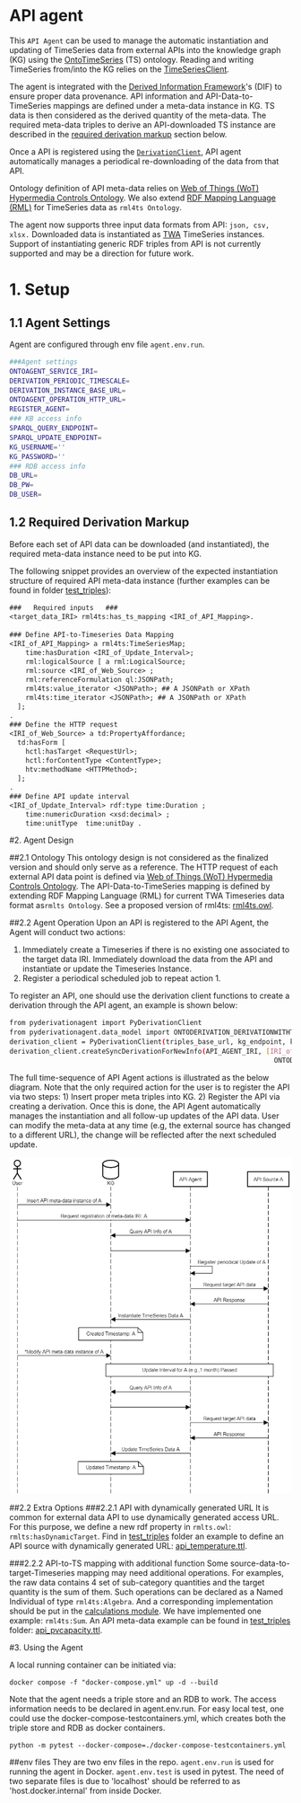 # API agent
This `API Agent` can be used to manage the automatic instantiation and updating of TimeSeries data from external APIs into the knowledge graph (KG) using the [OntoTimeSeries] (TS) ontology. Reading and writing TimeSeries from/into the KG relies on the [TimeSeriesClient].


The agent is integrated with the [Derived Information Framework]'s (DIF) to ensure proper data provenance. API information and API-Data-to-TimeSeries mappings are defined under a meta-data instance in KG. TS data is then considered as the derived quantity of the meta-data. The required meta-data triples to derive an API-downloaded TS instance are described in the [required derivation markup](#12-required-derivation-markup) section below.

Once a API is registered using the [`DerivationClient`](https://github.com/cambridge-cares/TheWorldAvatar/blob/main/JPS_BASE_LIB/src/main/java/uk/ac/cam/cares/jps/base/derivation), API agent automatically manages a periodical re-downloading of the data from that API.

Ontology definition of API meta-data relies on  [Web of Things (WoT) Hypermedia Controls Ontology]. We also extend [RDF Mapping Language (RML)] for TimeSeries data as `rml4ts Ontology`.



The agent now supports three input data formats from API: `json, csv, xlsx.` Downloaded data is instantiated as [TWA](https://github.com/cambridge-cares/TheWorldAvatar) TimeSeries instances. Support of instantiating generic RDF triples from API is not currently supported and may be a direction for future work.




# 1. Setup

## 1.1 Agent Settings
Agent are configured through env file `agent.env.run`.
```bash
###Agent settings
ONTOAGENT_SERVICE_IRI=
DERIVATION_PERIODIC_TIMESCALE=
DERIVATION_INSTANCE_BASE_URL=
ONTOAGENT_OPERATION_HTTP_URL=
REGISTER_AGENT=
### KB access info
SPARQL_QUERY_ENDPOINT=
SPARQL_UPDATE_ENDPOINT=
KG_USERNAME=''
KG_PASSWORD=''
### RDB access info
DB_URL=
DB_PW=
DB_USER=
```

## 1.2 Required Derivation Markup
Before each set of API data can be downloaded (and instantiated), the required meta-data instance need to be put into KG.


The following snippet provides an overview of the expected instantiation structure of required API meta-data instance (further examples can be found in folder [test_triples]): 

```
###   Required inputs   ###
<target_data_IRI> rml4ts:has_ts_mapping <IRI_of_API_Mapping>.

### Define API-to-Timeseries Data Mapping
<IRI_of_API_Mapping> a rml4ts:TimeSeriesMap;
    time:hasDuration <IRI_of_Update_Interval>;
    rml:logicalSource [ a rml:LogicalSource;
    rml:source <IRI_of_Web_Source> ;
    rml:referenceFormulation ql:JSONPath;
    rml4ts:value_iterator <JSONPath>; ## A JSONPath or XPath
    rml4ts:time_iterator <JSONPath>; ## A JSONPath or XPath
  ];
.
### Define the HTTP request
<IRI_of_Web_Source> a td:PropertyAffordance;
  td:hasForm [
    hctl:hasTarget <RequestUrl>;
    hctl:forContentType <ContentType>;
    htv:methodName <HTTPMethod>;
  ];
.
### Define API update interval
<IRI_of_Update_Interval> rdf:type time:Duration ;
    time:numericDuration <xsd:decimal> ;
    time:unitType  time:unitDay .
```




#2. Agent Design

##2.1 Ontology
This ontology design is not considered as the finalized version and should only serve as a reference. The HTTP request of each external API data point is defined via [Web of Things (WoT) Hypermedia Controls Ontology]. The API-Data-to-TimeSeries mapping is defined by extending RDF Mapping Language (RML) for current TWA Timeseries data format as`rmlts Ontology`. See a proposed version of rml4ts: [rml4ts.owl].

##2.2 Agent Operation
Upon an API is registered to the API Agent, the Agent will conduct two actions:
1. Immediately create a Timeseries if there is no existing one associated to the target data IRI. Immediately download the data from the API and instantiate or update the Timeseries Instance.
2. Register a periodical scheduled job to repeat action 1.

To register an API, one should use the derivation client functions to create a derivation through the API agent, an example is shown below: 
```bash
from pyderivationagent import PyDerivationClient
from pyderivationagent.data_model import ONTODERIVATION_DERIVATIONWITHTIMESERIES
derivation_client = PyDerivationClient(triples_base_url, kg_endpoint, kg_endpoint)
derivation_client.createSyncDerivationForNewInfo(API_AGENT_IRI, [IRI_of_API_Mapping],
                                                                  ONTODERIVATION_DERIVATIONWITHTIMESERIES)
```
The full time-sequence of API Agent actions is illustrated as the below diagram. Note that the only required action for the user is to register the API via two steps: 1) Insert proper meta triples into KG. 2) Register the API via creating a derivation.
Once this is done, the API Agent automatically manages the instantiation and all follow-up updates of the API data. User can modify the meta-data at any time (e.g, the external source has changed to a different URL), the change will be reflected after the next scheduled update.

<p align="center">
    <img src="./imgs/sequenceAPIAGENTv2.png" alt="drawing" width="800"/>
</p>

##2.2 Extra Options
###2.2.1 API with dynamically generated URL
It is common for external data API to use dynamically generated access URL. For this purpose, we define a new rdf property in `rmlts.owl`: `rmlts:hasDynamicTarget`. Find in [test_triples] folder an example to define an API source with dynamically generated URL: [api_temperature.ttl].
 
###2.2.2 API-to-TS mapping with additional function
Some source-data-to-target-Timeseries mapping may need additional operations. For examples, the raw data contains 4 set of sub-category quantities and the target quantity is the sum of them. Such operations can be declared as a Named Individual of type `rml4ts:Algebra`. And a corresponding implementation should be put in the [calculations module]. We have implemented one example: `rml4ts:Sum`. An API meta-data example can be found in [test_triples] folder: [api_pvcapacity.ttl].




#3. Using the Agent

A local running container can be initiated via:
```
docker compose -f "docker-compose.yml" up -d --build
```
Note that the agent needs a triple store and an RDB to work. The access information needs to be declared in agent.env.run. For easy local test, one could use the docker-compose-testcontainers.yml, which creates both the triple store and RDB as docker containers.
```commandline
python -m pytest --docker-compose=./docker-compose-testcontainers.yml
```

##env files
They are two env files in the repo. `agent.env.run` is used for running the agent in Docker. `agent.env.test` is used in pytest. The need of two separate files is due to 'localhost' should be referred to as 'host.docker.internal' from inside Docker.








<!-- Links -->
<!-- websites -->
[allows you to publish and install packages]: https://docs.github.com/en/packages/working-with-a-github-packages-registry/working-with-the-apache-maven-registry#authenticating-to-github-packages
[py4jps]: https://pypi.org/project/py4jps/#description
[TimeSeriesClient]: https://github.com/cambridge-cares/TheWorldAvatar/tree/main/JPS_BASE_LIB/src/main/java/uk/ac/cam/cares/jps/base/timeseries
[Darts]: https://unit8co.github.io/darts/index.html
[Prophet]: https://unit8co.github.io/darts/generated_api/darts.models.forecasting.prophet_model.html
[Facebook Prophet]: https://github.com/facebook/prophet
[Github container registry]: https://ghcr.io
[personal access token]: https://docs.github.com/en/authentication/keeping-your-account-and-data-secure/managing-your-personal-access-tokens
[Derived Information Framework]: https://github.com/cambridge-cares/TheWorldAvatar/tree/main/JPS_BASE_LIB/src/main/java/uk/ac/cam/cares/jps/base/derivation
[Stack manager]: https://github.com/cambridge-cares/TheWorldAvatar/tree/main/Deploy/stacks/dynamic/stack-manager
[derivation agent]: https://github.com/cambridge-cares/TheWorldAvatar/tree/main/JPS_BASE_LIB/python_derivation_agent

[OntoTimeSeries]: https://github.com/cambridge-cares/TheWorldAvatar/tree/main/JPS_Ontology/ontology/ontotimeseries
[OntoDerivation]: https://github.com/cambridge-cares/TheWorldAvatar/tree/main/JPS_Ontology/ontology/ontoderivation
[rml4ts.owl]: https://github.com/cambridge-cares/TheWorldAvatar/blob/main/JPS_Ontology/ontology/rml4ts/rml4ts.owl
<!-- files -->
[docker compose file]: ./docker-compose.yml
[Web of Things (WoT) Hypermedia Controls Ontology]:https://www.w3.org/2019/wot/hypermedia
[RDF Mapping Language (RML)]:https://rml.io/specs/rml/
[test_triples]: ./test_triples

[api_temperature.ttl]: ./tbox_dev/test_triples/api_temperature.ttl
[calculations module]: ./data_classes/calculations.py
[api_pvcapacity.ttl]: ./tbox_dev/test_triples/api_pvcapacity.ttl